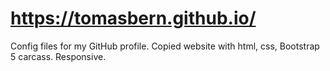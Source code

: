 # https://tomasbern.github.io/
Config files for my GitHub profile.
Copied website with html, css, Bootstrap 5 carcass. Responsive.
